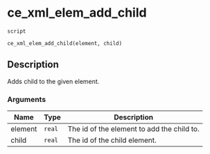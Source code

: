 # ce_xml_elem_add_child
`script`
```gml
ce_xml_elem_add_child(element, child)
```

## Description
Adds child to the given element.

### Arguments
| Name | Type | Description |
| ---- | ---- | ----------- |
| element | `real` | The id of the element to add the child to. |
| child | `real` | The id of the child element. |